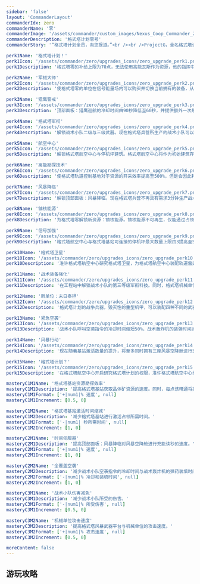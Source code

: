 ```yaml
---
sidebar: 'false'
layout: 'CommanderLayout'
commanderIdx: zero
commanderName: '零'
commanderImage: '/assets/commander/custom_images/Nexus_Coop_Commander_Zero_CustomImage.png'
commanderDescription: '格式塔计划零号'
commanderStory: '“格式塔计划全员，向您报道。”<br /><br />ProjectG，全名格式塔计划，是帝国众多罪恶科研项目中的一枚结晶。人类亵渎了星灵的生命，把他们的血肉与自身的欲望嫁接在了一起，从而创造出他们无法理解与掌控的生物。格式塔零便是这项实验唯一成功的实验对象。<br />在经历人类与星灵双重身份的挣扎后，格式塔零前往血洗了整个格式塔计划的生物实验基地，并作为指引者接纳了其他后续实验成功的“同胞”。<br />现在，零为他所追求的利益服务于他背后的庞大集团，摧毁着他所认为的一切敌对势力，不留活口。<br /><br /><br />特色：<br /><br />>指挥格式塔计划战术小队<br />>调用强大的机械科技装甲单位<br />>使用恐怖的航空与轨道能力摧毁一切'

perk1Name: '格式塔计划！'
perk1Icon: '/assets/commander/zero/upgrades_icons/zero_upgrade_perk1.png'
perk1Description: '格式塔零的补给上限为70点，无法使用高能瓦斯作为资源，他的指挥中心将自动部署采集装置对资源进行采集并转化为更多的晶体矿。<br />格式塔零的基本单位将从格式塔兵营中进行生产并以小队为形式生存，他们共享生命值并接收同样的操作指令。<br />地图上将刷新多个可以被作战单位占领的格式塔基站，基站可以提供为建筑供能的信号能量场、并为格式塔零持续带来资源收益。'

perk2Name: '军械大师'
perk2Icon: '/assets/commander/zero/upgrades_icons/zero_upgrade_perk2.png'
perk2Description: '使格式塔零的单位在信号能量场内可以购买并切换当前拥有的装备，从而适应不同的作战环境。'

perk3Name: '猎鹰警戒'
perk3Icon: '/assets/commander/zero/upgrades_icons/zero_upgrade_perk3.png'
perk3Description: '顶部面板：猎鹰巡航的冷却时间由90秒降低至60秒，并提供额外一次最大充能计数。'

perk4Name: '格式塔军衔'
perk4Icon: '/assets/commander/zero/upgrades_icons/zero_upgrade_perk4.png'
perk4Description: '解锁战术小队二级与三级武器。现在格式塔兵营所生产的战术小队可以通过参与杀敌而获取经验值。更高的经验等级可以为战术小队提供更多的增益，并解锁更多的武器装备许可。'

perk5Name: '航空中心'
perk5Icon: '/assets/commander/zero/upgrades_icons/zero_upgrade_perk5.png'
perk5Description: '解锁格式塔航空中心与停机坪建筑。格式塔航空中心将作为初始建筑存在，且可提供更大范围的信号能量场。<br />同一航空中心或基站可以连接至多3座格式塔停机坪，战术小队可以使用空袭指令呼叫地图上所有被连接的停机坪进行攻击。'

perk6Name: '高能勘探技术'
perk6Icon: '/assets/commander/zero/upgrades_icons/zero_upgrade_perk6.png'
perk6Description: '使格式塔轨道控制基地对于资源的开采效率提高至500%，但是会因此耗尽资源而使游戏5分钟后的采集效率降低为150%。同时解锁格式塔基站的高能勘探技术，每座基站均可进行升级从而提高其资源获取量。'

perk7Name: '风暴降临'
perk7Icon: '/assets/commander/zero/upgrades_icons/zero_upgrade_perk7.png'
perk7Description: '解锁顶部面板：风暴降临。现在格式塔兵营不再具有需求3分钟生产战术小队的功能，而是用于切换风暴降临可部署的单位。<br />使用顶部面板：风暴降临将在目标地区部署一座风暴空降舱，并部署当前所选择的作战单位。风暴空降舱具有2分钟的充能冷却时间。<br />初始将在游戏开始的位置免费降临一组携有渗透者小队的空降舱。'

perk8Name: '铀核能源'
perk8Icon: '/assets/commander/zero/upgrades_icons/zero_upgrade_perk8.png'
perk8Description: '为格式塔零解锁新资源：铀核能源。铀核能源不可再生，仅能通过占领格式塔基站而获取，且消耗铀核能源的单位一旦死亡便会回收全部的铀核能源。<br />解锁格式塔重工厂与军械库，重工厂内的战车、战船与机甲单位均消耗铀核能源但无需占用补给。'

perk9Name: '信号加强'
perk9Icon: '/assets/commander/zero/upgrades_icons/zero_upgrade_perk9.png'
perk9Description: '格式塔航空中心与格式塔基站可连接的停机坪最大数量上限由3提高至5。'

perk10Name: '格式塔卫星'
perk10Icon: '/assets/commander/zero/upgrades_icons/zero_upgrade_perk10.png'
perk10Description: '准许格式塔航空中心研究格式塔卫星，为格式塔航空中心装配轨道雷达，使用顶部面板呼叫卫星射线对目标区域进行持续的轨道炮打击。'

perk11Name: '战术装备强化'
perk11Icon: '/assets/commander/zero/upgrades_icons/zero_upgrade_perk11.png'
perk11Description: '在工程站中解锁战术小队的第三等级军衔科技。同时，格式塔机械单位的其它武器装备不再需要购买即可装备。'

perk12Name: '新单位：末日泰坦'
perk12Icon: '/assets/commander/zero/upgrades_icons/zero_upgrade_perk12.png'
perk12Description: '格式塔计划的战争兵器，毁灭性的重型机甲，可以装配四种不同的武器从而获得不同的力量。'

perk13Name: '紧急空袭'
perk13Icon: '/assets/commander/zero/upgrades_icons/zero_upgrade_perk13.png'
perk13Description: '战术小队呼叫空袭指令的冷却时间缩短50%，战术轰炸机的装弹时间减少50%。'

perk14Name: '风暴行动'
perk14Icon: '/assets/commander/zero/upgrades_icons/zero_upgrade_perk14.png'
perk14Description: '现在随着基站激活数量的提升，将至多同时拥有三座风暴空降舱进行充能，且分别计算冷却时间。<br />在格式塔军械库中解锁风暴武器平台的升级，使风暴空降舱无需消耗补给与铀矿能源直接降落，且携带可进行防御的武器平台。<br />在格式塔航空中心中解锁电磁屏障与神经毒气的升级，使风暴空降舱降落时将产生额外的范围效果。'

perk15Name: '格式塔计划？'
perk15Icon: '/assets/commander/zero/upgrades_icons/zero_upgrade_perk15.png'
perk15Description: '在格式塔航空中心开启研究格式塔计划的权限，准许格式塔航空中心搭载一架核子轰炸机。使用顶部面板以释放核子星爆，命令核子轰炸机向指定地点投放一枚聚变弹头，摧毁目标区域内的一切存在。'

masteryC1M1Name: '格式塔基站资源勘探效率'
masteryC1M1Description: '提高格式塔基站获取晶体矿资源的速度。同时，每点该精通将提高格式塔零90点初始晶体矿脉资源。'
masteryC1M1Format: ['+|num1|% 速度', null]
masteryC1M1Increment: [0.5, 0]

masteryC1M2Name: '格式塔基站激活时间缩减'
masteryC1M2Description: '减少格式塔基站进行激活占领所需时间。'
masteryC1M2Format: ['-|num1| 秒所需时间', null]
masteryC1M2Increment: [1, 0]

masteryC2M1Name: '时间伺服器' 
masteryC2M1Description: '提高顶部面板：风暴降临对风暴空降舱进行充能读秒的速度。'
masteryC2M1Format: ['+|num1|% 速度', null]
masteryC2M1Increment: [1, 0]

masteryC2M2Name: '全覆盖空袭' 
masteryC2M2Description: '减少战术小队空袭指令的冷却时间与战术轰炸机的弹药装填时间。'
masteryC2M2Format: ['-|num1|% 冷却和装填时间', null]
masteryC2M2Increment: [1, 0]

masteryC3M1Name: '战术小队伤害减免'
masteryC3M1Description: '减少战术小队所受的伤害。'
masteryC3M1Format: ['-|num1|% 所受伤害', null]
masteryC3M1Increment: [0.5, 0]

masteryC3M2Name: '机械单位攻击速度'
masteryC3M2Description: '提高格式塔风暴武器平台与机械单位的攻击速度。'
masteryC3M2Format: ['+|num1|% 攻击速度', null]
masteryC3M2Increment: [0.5, 0]

moreContent: false
---
```



## 游玩攻略
